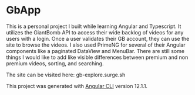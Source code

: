 # GbApp

This is a personal project I built while learning Angular and Typescript. It utilizes the GiantBomb API to access their wide backlog of videos for any users with a login. Once a user validates their GB account, they can use the site to browse the videos. I also used PrimeNG for several of their Angular components like a paginated DataView and MenuBar. There are still some things I would like to add like visible differences between premium and non premium videos, sorting, and searching.

The site can be visited here:
gb-explore.surge.sh

This project was generated with [Angular CLI](https://github.com/angular/angular-cli) version 12.1.1.
